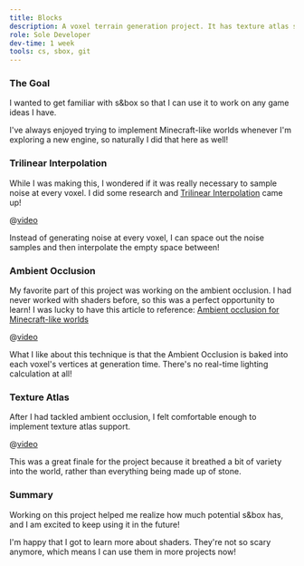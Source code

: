 ```yaml
---
title: Blocks
description: A voxel terrain generation project. It has texture atlas support, vertex ambient occlusion, voxel chunks, noise generation, trilinear interpolation, and terrain deformation.
role: Sole Developer
dev-time: 1 week
tools: cs, sbox, git
---
```


### The Goal

I wanted to get familiar with s&box so that I can use it to work on any game ideas I have. 

I've always enjoyed trying to implement Minecraft-like worlds whenever I'm exploring a new engine, so naturally I did that here as well!

### Trilinear Interpolation

While I was making this, I wondered if it was really necessary to sample noise at every voxel. I did some research and [Trilinear Interpolation](https://en.wikipedia.org/wiki/Trilinear_interpolation) came up!

@[video](media/trilinear.mp4)

Instead of generating noise at every voxel, I can space out the noise samples and then interpolate the empty space between!

### Ambient Occlusion

My favorite part of this project was working on the ambient occlusion. I had never worked with shaders before, so this was a perfect opportunity to learn! I was lucky to have this article to reference: [Ambient occlusion for Minecraft-like worlds](https://0fps.net/2013/07/03/ambient-occlusion-for-minecraft-like-worlds/)

@[video](media/ao.mp4)

What I like about this technique is that the Ambient Occlusion is baked into each voxel's vertices at generation time. There's no real-time lighting calculation at all!

### Texture Atlas

After I had tackled ambient occlusion, I felt comfortable enough to implement texture atlas support.

@[video](media/atlas.mp4)

This was a great finale for the project because it breathed a bit of variety into the world, rather than everything being made up of stone.

### Summary

Working on this project helped me realize how much potential s&box has, and I am excited to keep using it in the future!

I'm happy that I got to learn more about shaders. They're not so scary anymore, which means I can use them in more projects now!